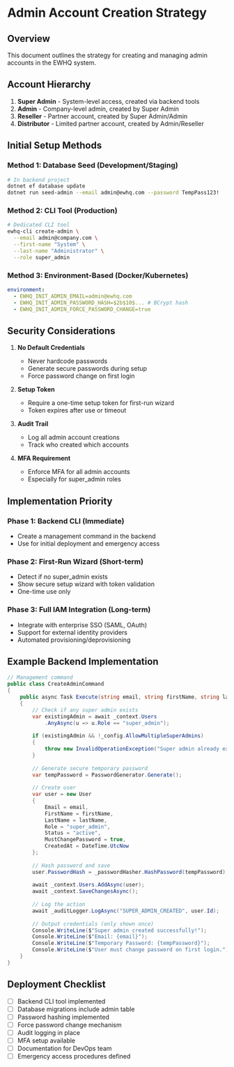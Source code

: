 # Admin Account Creation Strategy

## Overview
This document outlines the strategy for creating and managing admin accounts in the EWHQ system.

## Account Hierarchy
1. **Super Admin** - System-level access, created via backend tools
2. **Admin** - Company-level admin, created by Super Admin
3. **Reseller** - Partner account, created by Super Admin/Admin
4. **Distributor** - Limited partner account, created by Admin/Reseller

## Initial Setup Methods

### Method 1: Database Seed (Development/Staging)
```bash
# In backend project
dotnet ef database update
dotnet run seed-admin --email admin@ewhq.com --password TempPass123!
```

### Method 2: CLI Tool (Production)
```bash
# Dedicated CLI tool
ewhq-cli create-admin \
  --email admin@company.com \
  --first-name "System" \
  --last-name "Administrator" \
  --role super_admin
```

### Method 3: Environment-Based (Docker/Kubernetes)
```yaml
environment:
  - EWHQ_INIT_ADMIN_EMAIL=admin@ewhq.com
  - EWHQ_INIT_ADMIN_PASSWORD_HASH=$2b$10$... # BCrypt hash
  - EWHQ_INIT_ADMIN_FORCE_PASSWORD_CHANGE=true
```

## Security Considerations

1. **No Default Credentials**
   - Never hardcode passwords
   - Generate secure passwords during setup
   - Force password change on first login

2. **Setup Token**
   - Require a one-time setup token for first-run wizard
   - Token expires after use or timeout

3. **Audit Trail**
   - Log all admin account creations
   - Track who created which accounts

4. **MFA Requirement**
   - Enforce MFA for all admin accounts
   - Especially for super_admin roles

## Implementation Priority

### Phase 1: Backend CLI (Immediate)
- Create a management command in the backend
- Use for initial deployment and emergency access

### Phase 2: First-Run Wizard (Short-term)
- Detect if no super_admin exists
- Show secure setup wizard with token validation
- One-time use only

### Phase 3: Full IAM Integration (Long-term)
- Integrate with enterprise SSO (SAML, OAuth)
- Support for external identity providers
- Automated provisioning/deprovisioning

## Example Backend Implementation

```csharp
// Management command
public class CreateAdminCommand
{
    public async Task Execute(string email, string firstName, string lastName)
    {
        // Check if any super admin exists
        var existingAdmin = await _context.Users
            .AnyAsync(u => u.Role == "super_admin");
        
        if (existingAdmin && !_config.AllowMultipleSuperAdmins)
        {
            throw new InvalidOperationException("Super admin already exists");
        }
        
        // Generate secure temporary password
        var tempPassword = PasswordGenerator.Generate();
        
        // Create user
        var user = new User
        {
            Email = email,
            FirstName = firstName,
            LastName = lastName,
            Role = "super_admin",
            Status = "active",
            MustChangePassword = true,
            CreatedAt = DateTime.UtcNow
        };
        
        // Hash password and save
        user.PasswordHash = _passwordHasher.HashPassword(tempPassword);
        
        await _context.Users.AddAsync(user);
        await _context.SaveChangesAsync();
        
        // Log the action
        await _auditLogger.LogAsync("SUPER_ADMIN_CREATED", user.Id);
        
        // Output credentials (only shown once)
        Console.WriteLine($"Super admin created successfully!");
        Console.WriteLine($"Email: {email}");
        Console.WriteLine($"Temporary Password: {tempPassword}");
        Console.WriteLine($"User must change password on first login.");
    }
}
```

## Deployment Checklist

- [ ] Backend CLI tool implemented
- [ ] Database migrations include admin table
- [ ] Password hashing implemented
- [ ] Force password change mechanism
- [ ] Audit logging in place
- [ ] MFA setup available
- [ ] Documentation for DevOps team
- [ ] Emergency access procedures defined